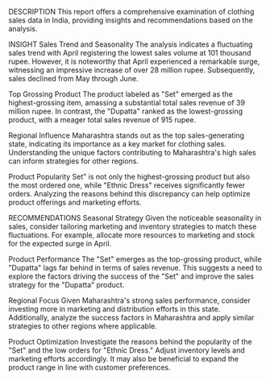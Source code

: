 DESCRIPTION
This report offers a comprehensive examination of clothing sales data in India, providing insights and recommendations based on the analysis.

INSIGHT
Sales Trend and Seasonality
The analysis indicates a fluctuating sales trend with April registering the lowest sales volume at 101 thousand rupee. However, it is noteworthy that April experienced a remarkable surge, witnessing an impressive increase of over 28 million rupee.
Subsequently, sales declined from May through June.

Top Grossing Product
The product labeled as "Set" emerged as the highest-grossing item, amassing a substantial total sales revenue of 39 million rupee.  In contrast, the "Dupatta" ranked as the lowest-grossing product, with a meager total sales revenue of 915 rupee.

Regional Influence
Maharashtra stands out as the top sales-generating state, indicating its importance as a key market for clothing sales.  Understanding the unique factors contributing to Maharashtra's high sales can inform strategies for other regions.

Product Popularity
Set" is not only the highest-grossing product but also the most ordered one, while "Ethnic Dress" receives significantly fewer orders. Analyzing the reasons behind this discrepancy can help optimize product offerings and marketing efforts.

RECOMMENDATIONS
Seasonal Strategy
Given the noticeable seasonality in sales, consider tailoring marketing and inventory strategies to match these fluctuations. For example, allocate more resources to marketing and stock for the expected surge in April.

Product Performance
The "Set" emerges as the top-grossing product, while "Dupatta" lags far behind in terms of sales revenue. This suggests a need to explore the factors driving the success of the "Set" and improve the sales strategy for the "Dupatta" product.

Regional Focus
Given Maharashtra's strong sales performance, consider investing more in marketing and distribution efforts in this state. Additionally, analyze the success factors in Maharashtra and apply similar strategies to other regions where applicable. 

Product Optimization
Investigate the reasons behind the popularity of the "Set" and the low orders for "Ethnic Dress." Adjust inventory levels and marketing efforts accordingly. It may also be beneficial to expand the product range in line with customer preferences.
